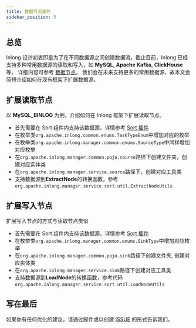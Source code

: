 ```yaml
---
title: 数据节点插件
sidebar_position: 5
---
```


## 总览

Inlong 设计初衷即是为了在不同数据源之间创建数据流，截止目前，Inlong 已经支持多种常用数据源的读取和写入，如 **MySQL**, **Apache Kafka**, **ClickHouse** 等，
详细内容可参考 [数据节点](https://inlong.apache.org/zh-CN/docs/next/data_node/extract_node/auto_push)。
我们会在未来支持更多的常用数据源，故本文会简短介绍如何在现有框架下扩展数据源。

## 扩展读取节点
 
以 **MySQL_BINLOG** 为例，介绍如何在 Inlong 框架下扩展读取节点。

- 首先需要在 Sort 组件内支持该数据源，详情参考 [Sort 插件](https://inlong.apache.org/zh-CN/docs/next/design_and_concept/how_to_write_plugin_sort)
- 在枚举类`org.apache.inlong.common.enums.TaskTypeEnum`中增加对应的枚举
- 在枚举类`org.apache.inlong.manager.common.enums.SourceType`中同样增加对应枚举
- 在`org.apache.inlong.manager.common.pojo.source`路径下创建文件夹，创建对应实体类
- 在`org.apache.inlong.manager.service.source`路径下，创建对应工具类
- 支持数据源到**ExtractNode**的转换函数，参考 `org.apache.inlong.manager.service.sort.util.ExtractNodeUtils`

## 扩展写入节点

扩展写入节点的方式与读取节点类似

- 首先需要在 Sort 组件内支持该数据源，详情参考 [Sort 插件](https://inlong.apache.org/zh-CN/docs/next/design_and_concept/how_to_write_plugin_sort)
- 在枚举类`org.apache.inlong.manager.common.enums.SinkType`中增加对应枚举
- 在`org.apache.inlong.manager.common.pojo.sink`路径下创建文件夹, 创建对应实体类
- 在`org.apache.inlong.manager.service.sink`路径下创建对应工具类
- 支持数据源到**LoadNode**的转换函数，参考代码 `org.apache.inlong.manager.service.sort.util.LoadNodeUtils`

## 写在最后

如果你有任何优化的建议，请通过邮件或以创建 [ISSUE](https://github.com/apache/inlong/issues/new/choose) 的形式告诉我们。
